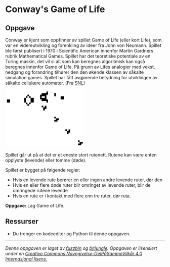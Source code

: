 # Conway's Game of Life

## Oppgave

Conway er kjent som oppfinner av spillet Game of Life (eller kort Life), som var en videreutvikling og forenkling av ideer fra John von Neumann. Spillet ble først publisert i 1970 i Scientific American innenfor Martin Gardners rubrik Mathematical Games. Spillet har det teoretiske potentiale av en Turing maskin, det vil si alt som kan beregnes algoritmisk kan også beregnes innenfor Game of Life. På grunn av Lifes analogier med vekst, nedgang og forandring tilhører den den økende klassen av såkalte simulation games. Spillet har fått avgjørende betydning for utviklingen av såkalte cellulære automater. (Fra [SNL](https://snl.no/John_Horton_Conway))

![Game of life](./img/Gospers_glider_gun.gif)

Spillet går ut på at det er et eneste stort rutenett. Rutene kan være enten opplyste (levende) eller tomme (døde).

Spillet er bygget på følgende regler:

* Hvis en levende rute berører en eller ingen andre levende ruter, dør den
* Hvis en eller flere døde ruter blir omringet av levende ruter, blir de omringede rutene levende
* Hvis en rute er i kontakt med flere enn tre ruter, dør ruta.

**Oppgave:** Lag Game of Life.

## Ressurser

* Du trenger en kodeeditor og Python til denne oppgaven.


---

_Denne oppgaven er laget av [fuzzbin](https://github.com/fuzzbin) og [bitjungle](https://github.com/bitjungle). Oppgaven er lisensiert under en [Creative Commons Navngivelse-DelPåSammeVilkår 4.0 Internasjonal lisens.](http://creativecommons.org/licenses/by-sa/4.0/)_
